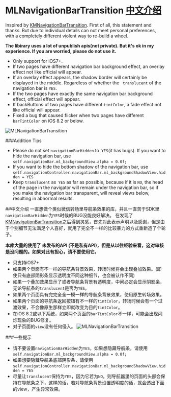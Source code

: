 # MLNavigationBarTransition [中文介绍](https://github.com/molon/MLNavigationBarTransition#中文介绍)

Inspired by [KMNavigationBarTransition](https://github.com/MoZhouqi/KMNavigationBarTransition). First of all, this statement and thanks. But due to individual details can not meet personal preferences, with a completely different violent way to re-build a wheel.
  
**The libirary uses a lot of unpublish apis(not private). But it's ok in my experience. If you are worried, please do not use it.**

- Only support for iOS7+.
- If two pages have different navigation bar background effect, an overlay effect not like official will appear.
- If an overlay effect appears, the shadow border will certainly be displayed in the middle. Regardless of whether the ` translucent` of the navigation bar is `YES`.
- If the two pages have exactly the same navigation bar background effect, official effect will appear.
- If backButtons of two pages have different `tintColor`, a fade effect not like official will appear.
- Fixed a bug that caused flicker when two pages have different `barTintColor` on iOS 8.2 or below.

![MLNavigationBarTransition](https://raw.githubusercontent.com/molon/MLNavigationBarTransition/master/snapshot.gif)

###Addition Tips

- Please do not set `navigationBarHidden` to` YES`(it has bugs). If you want to hide the navigation bar, use `self.navigationBar.ml_backgroundView.alpha = 0.0f;`
- If you want to hide the bottom shadow of the navigation bar, use `self.navigationController.navigationBar.ml_backgroundShadowView.hidden = YES`
- Keep `translucent` as` YES` as far as possible, because if it is `NO`, the head of the page in the navigator will remain under the navigation bar, so if you make the navigation bar transparent, will reveal views below, resulting in abnormal results.

##中文介绍
一直想做个类似微信转场里导航条效果的库，并且一直苦于SDK里`navigationBarHidden`为`YES`时候的BUG没能良好解决。
在发现了[KMNavigationBarTransition](https://github.com/MoZhouqi/KMNavigationBarTransition)之后得到灵感，首先对此表示声明以及感谢，但是由于个别细节无法满足个人喜好，就用了完全不一样的比较暴力的方式重新造了个轮子。

**本库大量的使用了 未发布的API (不是私有API)，但是从以往经验来看，这对审核是没问题的。如果对此有担心，请不要使用它。**

- 只支持iOS7+
- 如果两个页面有不一样的导航条背景效果，转场时候将会出现叠加效果。(即使只有底部阴影条显示透明度不同这种细节，也会被认作不同)
- 如果一个叠加效果显示了或者导航条背景有透明度，中间必定会显示阴影条，无论导航条的`translucent`是否为`YES`。
- 如果两个页面具有完完全全一模一样的导航条背景效果，使用原生转场效果。
- 如果两个页面的导航条返回按钮有不一样的`tintColor`，转场时候会有一个过渡效果，不会像原生那样立即就改变为目的`tintColor`。
- 在iOS 8.2或以下系统，如果两个页面的`barTintColor`不一样，可能会出现闪烁现象的BUG修复。
- 对子页面的`view`没有任何侵入。
![MLNavigationBarTransition](https://raw.githubusercontent.com/molon/MLNavigationBarTransition/master/snapshot.gif)

###一些提示
- 请不要设置`navigationBarHidden`为`YES`，如果想隐藏导航条，请使用`self.navigationBar.ml_backgroundView.alpha = 0.0f;`
- 如果想要隐藏导航条底部阴影条，请使用`self.navigationController.navigationBar.ml_backgroundShadowView.hidden = YES`
- 尽量让`translucent`保持为`YES`，因为它若为`NO`，则导航器里的页面的头部会保持在导航条之下，这样的话，若对导航条背景设置透明度的话，就会透出下面的view，产生异常效果。
